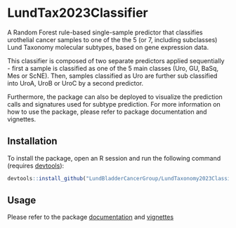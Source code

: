 # LundTax2023Classifier
A Random Forest rule-based single-sample predictor that classifies urothelial cancer samples to one 
of the the 5 (or 7, including subclasses) Lund Taxonomy molecular subtypes, based on gene expression
data. 

This classifier is composed of two separate predictors applied sequentially - first a sample is 
classified as one of the 5 main classes (Uro, GU, BaSq, Mes or ScNE). Then, samples classified as
Uro are further sub classified into UroA, UroB or UroC by a second predictor. 

Furthermore, the package can also be deployed to visualize the prediction calls and signatures used 
for subtype prediction. For more information on how to use the package, please refer to package 
documentation and vignettes.

## Installation
To install the package, open an R session and run the following command (requires [devtools](https://github.com/r-lib/devtools)):
``` r
devtools::install_github("LundBladderCancerGroup/LundTaxonomy2023Classifier")
```

## Usage
Please refer to the package [documentation]() and [vignettes]()
